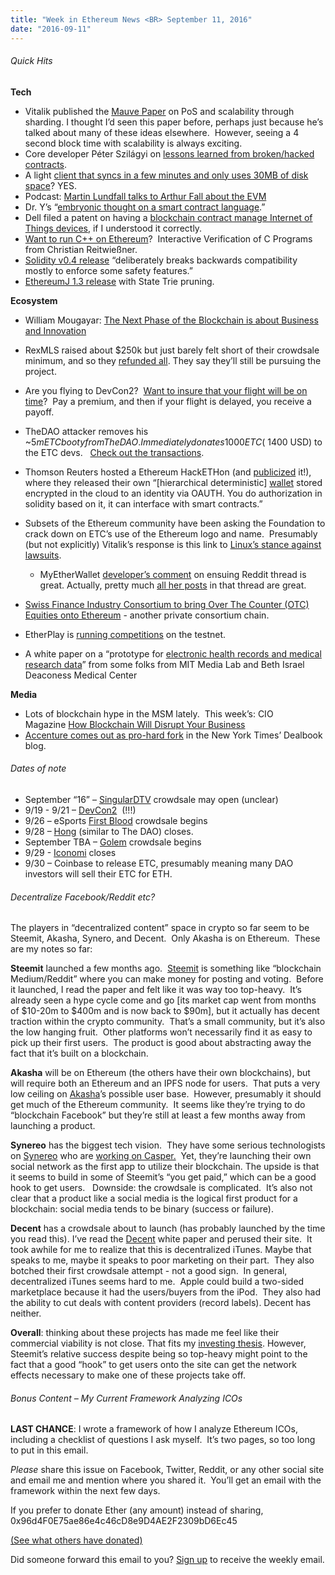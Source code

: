 ```yaml
---
title: "Week in Ethereum News <BR> September 11, 2016"
date: "2016-09-11"
---
```


###### Quick Hits  

**Tech**

- Vitalik published the [Mauve Paper](https://t.umblr.com/redirect?z=http%3A%2F%2Fvitalik.ca%2Ffiles%2Fmauve_paper2_draft.html&t=MmNlMjJkNTc5NDZjYTgwZTM3Y2I3ZGU1ZmIxNGUzMDY0MmY4MjE3YixXdEo3N0kxZg%3D%3D&b=t%3AQ8svKXOQOFn4j1wJ-IeWRA&p=https%3A%2F%2Fwww.weekinethereum.com%2Fpost%2F155179806413%2Fseptember-11-2016&m=0) on PoS and scalability through sharding. I thought I’d seen this paper before, perhaps just because he’s talked about many of these ideas elsewhere.  However, seeing a 4 second block time with scalability is always exciting.
- Core developer Péter Szilágyi on [lessons learned from broken/hacked contracts](https://t.umblr.com/redirect?z=https%3A%2F%2Fethereum.karalabe.com%2Ftalks%2F2016-hackethon.html&t=YmViN2Q4MDY1ODY5M2YwZDc0ZjFjMTJkNjZjMzVkZTY5NzI1MDNkYixXdEo3N0kxZg%3D%3D&b=t%3AQ8svKXOQOFn4j1wJ-IeWRA&p=https%3A%2F%2Fwww.weekinethereum.com%2Fpost%2F155179806413%2Fseptember-11-2016&m=0).
- A light [client that syncs in a few minutes and only uses 30MB of disk space](https://t.umblr.com/redirect?z=https%3A%2F%2Fwww.reddit.com%2Fr%2Fethereum%2Fcomments%2F51nubp%2Favsa_just_tested_zsfelfoldi_light_client_mainnet%2F&t=ODQyYmM0ZmIzMzg2NGI3OGQ2OTQ5OTA5NGZkODJlOTQzYmQ4ODMwYyxXdEo3N0kxZg%3D%3D&b=t%3AQ8svKXOQOFn4j1wJ-IeWRA&p=https%3A%2F%2Fwww.weekinethereum.com%2Fpost%2F155179806413%2Fseptember-11-2016&m=0)? YES.
- Podcast: [Martin Lundfall talks to Arthur Fall about the EVM](https://t.umblr.com/redirect?z=https%3A%2F%2Fsoundcloud.com%2Farthurfalls%2Fthe-ether-review-41-martin&t=ZmE1YjRkZGVlMDBlZWJlZmU1ZWVkNzIzZjUwZjI5M2U1YTE3MWMxYSxXdEo3N0kxZg%3D%3D&b=t%3AQ8svKXOQOFn4j1wJ-IeWRA&p=https%3A%2F%2Fwww.weekinethereum.com%2Fpost%2F155179806413%2Fseptember-11-2016&m=0)
- Dr. Y’s “[embryonic thought on a smart contract language](https://t.umblr.com/redirect?z=https%3A%2F%2Fgithub.com%2Fpirapira%2Fjaculus&t=MDgyZTE2MTRlMTJlMTlmMjJhOThkM2MwNTMxMDJhMjA2MzJlNDg3NCxXdEo3N0kxZg%3D%3D&b=t%3AQ8svKXOQOFn4j1wJ-IeWRA&p=https%3A%2F%2Fwww.weekinethereum.com%2Fpost%2F155179806413%2Fseptember-11-2016&m=0).”
- Dell filed a patent on having a [blockchain contract manage Internet of Things devices](https://t.umblr.com/redirect?z=http%3A%2F%2Fpdfaiw.uspto.gov%2F.aiw%3FPageNum%3D0%26docid%3D20160261690%26IDKey%3DF0861DF1F9DF%26HomeUrl%3Dhttp%253A%252F%252Fappft.uspto.gov%252Fnetacgi%252Fnph-Parser%253FSect1%253DPTO2%252526Sect2%253DHITOFF%252526p%253D1%252526u%253D%2525252Fnetahtml%2525252FPTO%2525252Fsearch-bool.html&t=NDMxZmY3OGViODQwYmIwNzdmM2E2OTgyZjExZWQzN2U1MTQzNTRlYSxXdEo3N0kxZg%3D%3D&b=t%3AQ8svKXOQOFn4j1wJ-IeWRA&p=https%3A%2F%2Fwww.weekinethereum.com%2Fpost%2F155179806413%2Fseptember-11-2016&m=0), if I understood it correctly.
- [Want to run C++ on Ethereum](https://t.umblr.com/redirect?z=https%3A%2F%2Fgithub.com%2FTrueBitProject%2Flanai&t=ZWM4MTUyODg2Y2IyNmU3ZjQ5ZDVkZjBkNTQ2NmQ1NThhOGFkMDE0MixXdEo3N0kxZg%3D%3D&b=t%3AQ8svKXOQOFn4j1wJ-IeWRA&p=https%3A%2F%2Fwww.weekinethereum.com%2Fpost%2F155179806413%2Fseptember-11-2016&m=0)?  Interactive Verification of C Programs from Christian Reitwießner.
- [Solidity v0.4 release](https://t.umblr.com/redirect?z=https%3A%2F%2Fgithub.com%2Fethereum%2Fsolidity%2Freleases%2Ftag%2Fv0.4.0&t=MmFiNTkxMzc0MzkwNTllOTM5Y2NmYzI5OWFkYWYwZDI4ZTUyOGZmYyxXdEo3N0kxZg%3D%3D&b=t%3AQ8svKXOQOFn4j1wJ-IeWRA&p=https%3A%2F%2Fwww.weekinethereum.com%2Fpost%2F155179806413%2Fseptember-11-2016&m=0) “deliberately breaks backwards compatibility mostly to enforce some safety features.”
- [EthereumJ 1.3 release](https://t.umblr.com/redirect?z=https%3A%2F%2Fgithub.com%2Fethereum%2Fethereumj%2Freleases%2Ftag%2F1.3.0&t=NTE4NWVkNDBiMzYzZjc3MDNjMDY5NmZmOTdmMmI0YzgzODA5YmM5ZSxXdEo3N0kxZg%3D%3D&b=t%3AQ8svKXOQOFn4j1wJ-IeWRA&p=https%3A%2F%2Fwww.weekinethereum.com%2Fpost%2F155179806413%2Fseptember-11-2016&m=0) with State Trie pruning.

**Ecosystem**

- William Mougayar: [The Next Phase of the Blockchain is about Business and Innovation](https://t.umblr.com/redirect?z=http%3A%2F%2Fstartupmanagement.org%2F2016%2F09%2F04%2Fthe-next-phase-of-the-blockchain-is-about-business-and-innovation%2F&t=MzY4NjY3YTNjOWFjY2MyZWU5OGI4ODRiOWUwMjIwOWI0MDY3N2VmNyxXdEo3N0kxZg%3D%3D&b=t%3AQ8svKXOQOFn4j1wJ-IeWRA&p=https%3A%2F%2Fwww.weekinethereum.com%2Fpost%2F155179806413%2Fseptember-11-2016&m=0)
- RexMLS raised about $250k but just barely felt short of their crowdsale minimum, and so they [refunded all](https://t.umblr.com/redirect?z=https%3A%2F%2Fwww.reddit.com%2Fr%2Fethereum%2Fcomments%2F51obcj%2Frex_token_swap_refunds_active%2F&t=MzcxNGE1OWM2NmM2ZDY4ZDZiOGYxZmUxYmMzMzJlNmEyMTY0YjNjOCxXdEo3N0kxZg%3D%3D&b=t%3AQ8svKXOQOFn4j1wJ-IeWRA&p=https%3A%2F%2Fwww.weekinethereum.com%2Fpost%2F155179806413%2Fseptember-11-2016&m=0). They say they’ll still be pursuing the project.
- Are you flying to DevCon2?  [Want to insure that your flight will be on time](https://t.umblr.com/redirect?z=https%3A%2F%2Fmedium.com%2Fthe-future-requires-more%2Fyoull-love-to-be-late-for-devcon-two-e711bbe750c0&t=M2U4ZTdkYTFjYmY5ZjUwNWE1ZTMxMGZlY2E3ZTExYjYwYzRjMmYwOSxXdEo3N0kxZg%3D%3D&b=t%3AQ8svKXOQOFn4j1wJ-IeWRA&p=https%3A%2F%2Fwww.weekinethereum.com%2Fpost%2F155179806413%2Fseptember-11-2016&m=0)?  Pay a premium, and then if your flight is delayed, you receive a payoff.
- TheDAO attacker removes his ~$5m ETC booty from TheDAO.  Immediately donates 1000 ETC (~$1400 USD) to the ETC devs.   [Check out the transactions](https://t.umblr.com/redirect?z=https%3A%2F%2Fgastracker.io%2Faddr%2F0x5e8f0e63e7614c47079a41ad4c37be7def06df5a&t=MTFiMGE3M2I1MzU4MGEzNDZmZDg5YjZlZGNhZmFkYTdkNmI0Njk1NCxXdEo3N0kxZg%3D%3D&b=t%3AQ8svKXOQOFn4j1wJ-IeWRA&p=https%3A%2F%2Fwww.weekinethereum.com%2Fpost%2F155179806413%2Fseptember-11-2016&m=0).
- Thomson Reuters hosted a Ethereum HackETHon (and [publicized](https://twitter.com/CryptoCompare/status/773526471293960192) it!), where they released their own “\[hierarchical deterministic\] [wallet](https://t.umblr.com/redirect?z=https%3A%2F%2Fwww.reddit.com%2Fr%2Fethereum%2Fcomments%2F51zfkp%2Fthomson_reuters_is_making_their_own_ethereum%2Fd7g9k3h&t=ODQwZGY1Y2ZmNzZlOGI0MWZiOTVkYWUxYTU1OGY5MWVkYjdiZmEwNixXdEo3N0kxZg%3D%3D&b=t%3AQ8svKXOQOFn4j1wJ-IeWRA&p=https%3A%2F%2Fwww.weekinethereum.com%2Fpost%2F155179806413%2Fseptember-11-2016&m=0) stored encrypted in the cloud to an identity via OAUTH. You do authorization in solidity based on it, it can interface with smart contracts.”
- Subsets of the Ethereum community have been asking the Foundation to crack down on ETC’s use of the Ethereum logo and name.  Presumably (but not explicitly) Vitalik’s response is this link to [Linux’s stance against lawsuits](https://t.umblr.com/redirect?z=https%3A%2F%2Flists.linuxfoundation.org%2Fpipermail%2Fksummit-discuss%2F2016-August%2F003580.html&t=Y2QzNDM0MDQ3MTJjNmI2MjdjNjI1NDFkNWI0ZTVjMmZkZTRlYzlkOCxXdEo3N0kxZg%3D%3D&b=t%3AQ8svKXOQOFn4j1wJ-IeWRA&p=https%3A%2F%2Fwww.weekinethereum.com%2Fpost%2F155179806413%2Fseptember-11-2016&m=0).
    - MyEtherWallet [developer’s comment](https://t.umblr.com/redirect?z=https%3A%2F%2Fwww.reddit.com%2Fr%2Fethereum%2Fcomments%2F51ovxu%2Flinus_torvalds_on_lawsuits_in_open_source%2Fd7dtedd&t=N2ZlMDA4MDUyMmRiZmRjMDJmYzY3MzY2NTExNzdjYTRmY2RkYmQ4NyxXdEo3N0kxZg%3D%3D&b=t%3AQ8svKXOQOFn4j1wJ-IeWRA&p=https%3A%2F%2Fwww.weekinethereum.com%2Fpost%2F155179806413%2Fseptember-11-2016&m=0) on ensuing Reddit thread is great. Actually, pretty much [all her posts](https://t.umblr.com/redirect?z=https%3A%2F%2Fwww.reddit.com%2Fr%2Fethereum%2Fcomments%2F51ovxu%2Flinus_torvalds_on_lawsuits_in_open_source%2Fd7dvghp&t=NDVkYzMyNThmYmYzMDU2ZGFhODE4ZTA3ZDcwNmI4YTY2ZTRkOWE3NyxXdEo3N0kxZg%3D%3D&b=t%3AQ8svKXOQOFn4j1wJ-IeWRA&p=https%3A%2F%2Fwww.weekinethereum.com%2Fpost%2F155179806413%2Fseptember-11-2016&m=0) in that thread are great.  
        
- [Swiss Finance Industry Consortium to bring Over The Counter (OTC) Equities onto Ethereum](https://t.umblr.com/redirect?z=https%3A%2F%2Fwww.reddit.com%2Fr%2Fethereum%2Fcomments%2F51qmic%2Fswiss_finance_industry_consortium_to_bring_otc%2F&t=ZmU2MTIyY2JkOTM3NmJjM2ZkYzI0NzlmZGYyMmRkZDc0ZDY0NGQyYSxXdEo3N0kxZg%3D%3D&b=t%3AQ8svKXOQOFn4j1wJ-IeWRA&p=https%3A%2F%2Fwww.weekinethereum.com%2Fpost%2F155179806413%2Fseptember-11-2016&m=0) - another private consortium chain.
- EtherPlay is [running competitions](https://t.umblr.com/redirect?z=http%3A%2F%2Ftest.etherplay.io%2Fcatchme&t=ZGM2ZDllNjEwYjNkNzA2MDczZWE1YWEwZDJmOGM4Y2EyNzJjMzJiOCxXdEo3N0kxZg%3D%3D&b=t%3AQ8svKXOQOFn4j1wJ-IeWRA&p=https%3A%2F%2Fwww.weekinethereum.com%2Fpost%2F155179806413%2Fseptember-11-2016&m=0) on the testnet.
- A white paper on a “prototype for [electronic health records and medical research data](https://t.umblr.com/redirect?z=https%3A%2F%2Fwww.healthit.gov%2Fsites%2Fdefault%2Ffiles%2F5-56-onc_blockchainchallenge_mitwhitepaper.pdf&t=YzQyNTEzNjVkMzVlNDE5M2RjNTlmNzg3MGUxMjhiOTQ4Y2Q3ZTZmYyxXdEo3N0kxZg%3D%3D&b=t%3AQ8svKXOQOFn4j1wJ-IeWRA&p=https%3A%2F%2Fwww.weekinethereum.com%2Fpost%2F155179806413%2Fseptember-11-2016&m=0)” from some folks from MIT Media Lab and Beth Israel Deaconess Medical Center

**Media**

- Lots of blockchain hype in the MSM lately.  This week’s: CIO Magazine [How Blockchain Will Disrupt Your Business](https://t.umblr.com/redirect?z=http%3A%2F%2Fwww.cio.com%2Farticle%2F3115776%2Finternet%2Fhow-blockchain-will-disrupt-your-business.html&t=MDMwZTMyZDZhZDI4Nzk3ZTE0ZmM5OWQ1YTdjMjJiNjE5N2NjNjE0YixXdEo3N0kxZg%3D%3D&b=t%3AQ8svKXOQOFn4j1wJ-IeWRA&p=https%3A%2F%2Fwww.weekinethereum.com%2Fpost%2F155179806413%2Fseptember-11-2016&m=0)
- [Accenture comes out as pro-hard fork](https://t.umblr.com/redirect?z=http%3A%2F%2Fwww.nytimes.com%2F2016%2F09%2F10%2Fbusiness%2Fdealbook%2Fdownside-of-virtual-currencies-a-ledger-that-cant-be-corrected.html&t=MjNkZDhiMDNmYWE4YTU2NjJiMDVmYTEyODM4YzZjYjE2ZjAyYzY0ZSxXdEo3N0kxZg%3D%3D&b=t%3AQ8svKXOQOFn4j1wJ-IeWRA&p=https%3A%2F%2Fwww.weekinethereum.com%2Fpost%2F155179806413%2Fseptember-11-2016&m=0) in the New York Times’ Dealbook blog.

###### Dates of note

- September “16” – [SingularDTV](https://t.umblr.com/redirect?z=https%3A%2F%2Fsingulardtv.com%2Fsign-up&t=OWEwOTNmMWE0YTU3N2QyOWRlYjVhOGNiMjAzZTNmZTgwMWY2NzY2NCxXdEo3N0kxZg%3D%3D&b=t%3AQ8svKXOQOFn4j1wJ-IeWRA&p=https%3A%2F%2Fwww.weekinethereum.com%2Fpost%2F155179806413%2Fseptember-11-2016&m=0) crowdsale may open (unclear)
- 9/19 - 9/21 – [DevCon2](https://t.umblr.com/redirect?z=https%3A%2F%2Fethereumfoundation.org%2Fdevcon%2F&t=ZGEzNzJhYTI5YjgxNTA3MWIyMWE1MDMxYWU0NjQ0ZWYxZTJmN2FkZSxXdEo3N0kxZg%3D%3D&b=t%3AQ8svKXOQOFn4j1wJ-IeWRA&p=https%3A%2F%2Fwww.weekinethereum.com%2Fpost%2F155179806413%2Fseptember-11-2016&m=0)  (!!!)
- 9/26 – eSports [First Blood](https://t.umblr.com/redirect?z=https%3A%2F%2Fsteemit.com%2Fcrowdsale%2F%40jasonmcz%2Ffirstblood-the-crowdsale-of-the-century&t=ODBhNzk5YmNhM2IxZDNlNmIyOTFhYjVhNmU5OTkzOGZjYmJlMzVkNyxXdEo3N0kxZg%3D%3D&b=t%3AQ8svKXOQOFn4j1wJ-IeWRA&p=https%3A%2F%2Fwww.weekinethereum.com%2Fpost%2F155179806413%2Fseptember-11-2016&m=0) crowdsale begins
- 9/28 – [Hong](https://t.umblr.com/redirect?z=http%3A%2F%2Fhongcoin.org%2F&t=NzQ2NWFkZjYxMmIxYzE2MGExYzgxZTNhZThjOGFmODY1ZDYyMGFmZCxXdEo3N0kxZg%3D%3D&b=t%3AQ8svKXOQOFn4j1wJ-IeWRA&p=https%3A%2F%2Fwww.weekinethereum.com%2Fpost%2F155179806413%2Fseptember-11-2016&m=0) (similar to The DAO) closes.
- September TBA – [Golem](https://t.umblr.com/redirect?z=http%3A%2F%2Fwww.golemproject.net%2F&t=Njc2Njg2ZmVlOGQwZDMwMDQyZTViNjQ5N2NjMTMyODEyYjBkMDc3OCxXdEo3N0kxZg%3D%3D&b=t%3AQ8svKXOQOFn4j1wJ-IeWRA&p=https%3A%2F%2Fwww.weekinethereum.com%2Fpost%2F155179806413%2Fseptember-11-2016&m=0) crowdsale begins
- 9/29 - [Iconomi](https://t.umblr.com/redirect?z=https%3A%2F%2Fwww.iconomi.net%2F&t=OWZjMTAwYjAzZjM5MmI1NjQzZjg3Mjg4YTc5Njg0MDE3MmIzZWQ4OSxXdEo3N0kxZg%3D%3D&b=t%3AQ8svKXOQOFn4j1wJ-IeWRA&p=https%3A%2F%2Fwww.weekinethereum.com%2Fpost%2F155179806413%2Fseptember-11-2016&m=0) closes
- 9/30 – Coinbase to release ETC, presumably meaning many DAO investors will sell their ETC for ETH.

###### Decentralize Facebook/Reddit etc?

The players in “decentralized content” space in crypto so far seem to be Steemit, Akasha, Synero, and Decent.  Only Akasha is on Ethereum.  These are my notes so far:

**Steemit** launched a few months ago.  [Steemit](https://t.umblr.com/redirect?z=https%3A%2F%2Fsteemit.com%2F&t=N2NiMDExNmI4Y2NiOWVlNjE2Y2Y0ZGJjY2M4YzU2MmY1NTU4NDA3YSxXdEo3N0kxZg%3D%3D&b=t%3AQ8svKXOQOFn4j1wJ-IeWRA&p=https%3A%2F%2Fwww.weekinethereum.com%2Fpost%2F155179806413%2Fseptember-11-2016&m=0) is something like “blockchain Medium/Reddit” where you can make money for posting and voting.  Before it launched, I read the paper and felt like it was way too top-heavy.  It’s already seen a hype cycle come and go \[its market cap went from months of $10-20m to $400m and is now back to $90m\], but it actually has decent traction within the crypto community.  That’s a small community, but it’s also the low hanging fruit.  Other platforms won’t necessarily find it as easy to pick up their first users.  The product is good about abstracting away the fact that it’s built on a blockchain.

**Akasha** will be on Ethereum (the others have their own blockchains), but will require both an Ethereum and an IPFS node for users.  That puts a very low ceiling on [Akasha](https://t.umblr.com/redirect?z=http%3A%2F%2Fakasha.world%2F&t=M2IwMjhkYzc2MDRhYzc2YWI3NGRiYzIxYjZiYzQzMWVkN2NkNzdjNCxXdEo3N0kxZg%3D%3D&b=t%3AQ8svKXOQOFn4j1wJ-IeWRA&p=https%3A%2F%2Fwww.weekinethereum.com%2Fpost%2F155179806413%2Fseptember-11-2016&m=0)’s possible user base.  However, presumably it should get much of the Ethereum community.  It seems like they’re trying to do “blockchain Facebook” but they’re still at least a few months away from launching a product.

**Synereo** has the biggest tech vision.  They have some serious technologists on [Synereo](https://t.umblr.com/redirect?z=https%3A%2F%2Fwww.synereo.com%2F&t=MGRkODc3MDcxYmNlNmVkZGI1M2YzNWNjYjI5NzIyZDBlYjgyZjM2ZSxXdEo3N0kxZg%3D%3D&b=t%3AQ8svKXOQOFn4j1wJ-IeWRA&p=https%3A%2F%2Fwww.weekinethereum.com%2Fpost%2F155179806413%2Fseptember-11-2016&m=0) who are [working on Casper.](https://t.umblr.com/redirect?z=https%3A%2F%2Fwww.youtube.com%2Fwatch%3Fv%3DHLOZd33HJ_4&t=N2JlN2ExYjdjZjE3MDdhOWM3MzIxOWNiZWQ4MzZhY2Y1MTI1NjBlNixXdEo3N0kxZg%3D%3D&b=t%3AQ8svKXOQOFn4j1wJ-IeWRA&p=https%3A%2F%2Fwww.weekinethereum.com%2Fpost%2F155179806413%2Fseptember-11-2016&m=0)  Yet, they’re launching their own social network as the first app to utilize their blockchain. The upside is that it seems to build in some of Steemit’s “you get paid,” which can be a good hook to get users.   Downside: the crowdsale is complicated.  It’s also not clear that a product like a social media is the logical first product for a blockchain: social media tends to be binary (success or failure).

**Decent** has a crowdsale about to launch (has probably launched by the time you read this). I’ve read the [Decent](https://t.umblr.com/redirect?z=https%3A%2F%2Fdecent.ch%2F&t=N2JkZmM3NDg0ZGZjMTA4YjEwYzViMWNiOGU5YmZmZjA4Njk2ZTcwMSxXdEo3N0kxZg%3D%3D&b=t%3AQ8svKXOQOFn4j1wJ-IeWRA&p=https%3A%2F%2Fwww.weekinethereum.com%2Fpost%2F155179806413%2Fseptember-11-2016&m=0) white paper and perused their site.  It took awhile for me to realize that this is decentralized iTunes. Maybe that speaks to me, maybe it speaks to poor marketing on their part.  They also botched their first crowdsale attempt - not a good sign.  In general, decentralized iTunes seems hard to me.  Apple could build a two-sided marketplace because it had the users/buyers from the iPod.  They also had the ability to cut deals with content providers (record labels). Decent has neither.

**Overall**: thinking about these projects has made me feel like their commercial viability is not close. That fits my [investing thesis](https://t.umblr.com/redirect?z=http%3A%2F%2Fwww.evanvanness.com%2Fpost%2F150000659151%2Fwhats-happening-in-ethereum-issue-2-82816&t=YmY4ZjNiMzM0NjBkMjRiZWZmNzM3ZDljYzYzNmMzNTFkOGNiMDFkMixXdEo3N0kxZg%3D%3D&b=t%3AQ8svKXOQOFn4j1wJ-IeWRA&p=https%3A%2F%2Fwww.weekinethereum.com%2Fpost%2F155179806413%2Fseptember-11-2016&m=0). However, Steemit’s relative success despite being so top-heavy might point to the fact that a good “hook” to get users onto the site can get the network effects necessary to make one of these projects take off.

###### Bonus Content – My Current Framework Analyzing ICOs

**LAST CHANCE**: I wrote a framework of how I analyze Ethereum ICOs, including a checklist of questions I ask myself.  It’s two pages, so too long to put in this email.  

_Please_ share this issue on Facebook, Twitter, Reddit, or any other social site and email me and mention where you shared it.  You’ll get an email with the framework within the next few days.

If you prefer to donate Ether (any amount) instead of sharing, 0x96d4F0E75ae86e4c46cD8e9D4AE2F2309bD6Ec45  

[(See what others have donated)](https://t.umblr.com/redirect?z=https%3A%2F%2Fetherchain.org%2Faccount%2F0x96d4F0E75ae86e4c46cD8e9D4AE2F2309bD6Ec45&t=N2Q4NTAyNzY4OGIyZWM1OGMzZWQ3MzEwYzkyNzY1MWEwMzM2ZDFlMSxXdEo3N0kxZg%3D%3D&b=t%3AQ8svKXOQOFn4j1wJ-IeWRA&p=https%3A%2F%2Fwww.weekinethereum.com%2Fpost%2F155179806413%2Fseptember-11-2016&m=0)

Did someone forward this email to you? [Sign up](https://t.umblr.com/redirect?z=http%3A%2F%2Feepurl.com%2FcbyJs5&t=ODM5OGUxNDVmZWE5ZWExODI0ODlmZDA4ZjkzNDg5YzUyNjk0OTczZCxXdEo3N0kxZg%3D%3D&b=t%3AQ8svKXOQOFn4j1wJ-IeWRA&p=https%3A%2F%2Fwww.weekinethereum.com%2Fpost%2F155179806413%2Fseptember-11-2016&m=0) to receive the weekly email.
